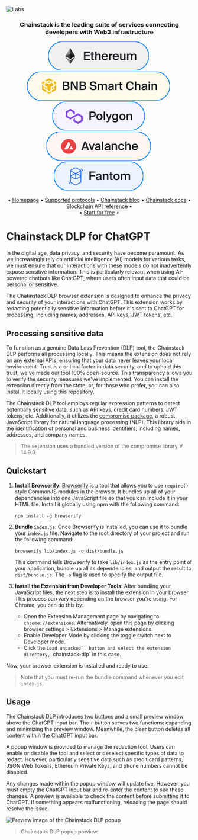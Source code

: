 <img width="1200" alt="Labs" src="https://user-images.githubusercontent.com/99700157/213291931-5a822628-5b8a-4768-980d-65f324985d32.png">

<p>
 <h3 align="center">Chainstack is the leading suite of services connecting developers with Web3 infrastructure</h3>
</p>

<p align="center">
  <a target="_blank" href="https://chainstack.com/build-better-with-ethereum/"><img src="https://github.com/soos3d/blockchain-badges/blob/main/protocols_badges/Ethereum.svg" /></a>&nbsp;  
  <a target="_blank" href="https://chainstack.com/build-better-with-bnb-smart-chain/"><img src="https://github.com/soos3d/blockchain-badges/blob/main/protocols_badges/BNB.svg" /></a>&nbsp;
  <a target="_blank" href="https://chainstack.com/build-better-with-polygon/"><img src="https://github.com/soos3d/blockchain-badges/blob/main/protocols_badges/Polygon.svg" /></a>&nbsp;
  <a target="_blank" href="https://chainstack.com/build-better-with-avalanche/"><img src="https://github.com/soos3d/blockchain-badges/blob/main/protocols_badges/Avalanche.svg" /></a>&nbsp;
  <a target="_blank" href="https://chainstack.com/build-better-with-fantom/"><img src="https://github.com/soos3d/blockchain-badges/blob/main/protocols_badges/Fantom.svg" /></a>&nbsp;
</p>

<p align="center">
  • <a target="_blank" href="https://chainstack.com/">Homepage</a> •
  <a target="_blank" href="https://chainstack.com/protocols/">Supported protocols</a> •
  <a target="_blank" href="https://chainstack.com/blog/">Chainstack blog</a> •
  <a target="_blank" href="https://docs.chainstack.com/quickstart/">Chainstack docs</a> •
  <a target="_blank" href="https://docs.chainstack.com/quickstart/">Blockchain API reference</a> • <br> 
  • <a target="_blank" href="https://console.chainstack.com/user/account/create">Start for free</a> •
</p>

# Chainstack DLP for ChatGPT

In the digital age, data privacy, and security have become paramount. As we increasingly rely on artificial intelligence (AI) models for various tasks, we must ensure that our interactions with these models do not inadvertently expose sensitive information. This is particularly relevant when using AI-powered chatbots like ChatGPT, where users often input data that could be personal or sensitive.

The Chatinstack DLP browser extension is designed to enhance the privacy and security of your interactions with ChatGPT. This extension works by redacting potentially sensitive information before it's sent to ChatGPT for processing, including names, addresses, API keys, JWT tokens, etc.

## Processing sensitive data

To function as a genuine Data Loss Prevention (DLP) tool, the Chainstack DLP performs all processing locally. This means the extension does not rely on any external APIs, ensuring that your data never leaves your local environment. Trust is a critical factor in data security, and to uphold this trust, we've made our tool 100% open-source. This transparency allows you to verify the security measures we've implemented. You can install the extension directly from the store, or, for those who prefer, you can also install it locally using this repository.

The Chainstack DLP tool employs regular expression patterns to detect potentially sensitive data, such as API keys, credit card numbers, JWT tokens, etc. Additionally, it utilizes the [compromise package](https://github.com/spencermountain/compromise), a robust JavaScript library for natural language processing (NLP). This library aids in the identification of personal and business identifiers, including names, addresses, and company names.

> The extension uses a bundled version of the compromise library V 14.9.0.

## Quickstart

1. **Install Browserify**: [Browserify](https://browserify.org/) is a tool that allows you to use `require()` style CommonJS modules in the browser. It bundles up all of your dependencies into one JavaScript file so that you can include it in your HTML file. Install it globally using npm with the following command:

   ```
   npm install -g browserify
   ```

2. **Bundle `index.js`**: Once Browserify is installed, you can use it to bundle your `index.js` file. Navigate to the root directory of your project and run the following command:

   ```
   browserify lib/index.js -o dist/bundle.js
   ```

   This command tells Browserify to take `lib/index.js` as the entry point of your application, bundle up all its dependencies, and output the result to `dist/bundle.js`. The `-o` flag is used to specify the output file.

3. **Install the Extension from Developer Tools**: After bundling your JavaScript files, the next step is to install the extension in your browser. This process can vary depending on the browser you're using. For Chrome, you can do this by:

   - Open the Extension Management page by navigating to `chrome://extensions`. Alternatively, open this page by clicking browser settings > Extensions > Manage extensions.
   - Enable Developer Mode by clicking the toggle switch next to Developer mode.
   - Click the ` Load unpacked`` button and select the extension directory,  `chainstack-dlp` in this case.

Now, your browser extension is installed and ready to use.

> Note that you must re-run the bundle command whenever you edit `index.js`.

## Usage

The Chainstack DLP introduces two buttons and a small preview window above the ChatGPT input bar. The `↕` button serves two functions: expanding and minimizing the preview window. Meanwhile, the clear button deletes all content within the ChatGPT input bar.

A popup window is provided to manage the redaction tool. Users can enable or disable the tool and select or deselect specific types of data to redact. However, particularly sensitive data such as credit card patterns, JSON Web Tokens, Ethereum Private Keys, and phone numbers cannot be disabled.

Any changes made within the popup window will update live. However, you must empty the ChatGPT input bar and re-enter the content to see these changes. A preview is available to check the content before submitting it to ChatGPT. If something appears malfunctioning, reloading the page should resolve the issue.

<img width="677" alt="Preview image of the Chainstack DLP popup" src="https://github.com/soos3d/chainstack-dlp/assets/99700157/141da5b8-7b79-4937-99fe-ea455c8b3f13">

> Chainstack DLP popup preview.
